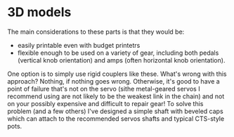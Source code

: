 # 3D models

The main considerations to these parts is that they would be:
- easily printable even with budget printetrs
- flexible enough to be used on a variety of gear, including both pedals (vertical knob orientation) and amps (often horizontal knob orientation).

One option is to simply use rigid couplers like these.  What's wrong with this approach?  Nothing, if nothing goes wrong.  Otherwise, it's good to have a point of failure that's not on the servo (sithe metal-geared servos I recommend using are not likely to be the weakest link in the chain) and not on your possibly expensive and difficult to repair gear!  To solve this problem (and a few others) I've designed a simple shaft with beveled caps which can attach to the recommended servos shafts and typical CTS-style pots.
